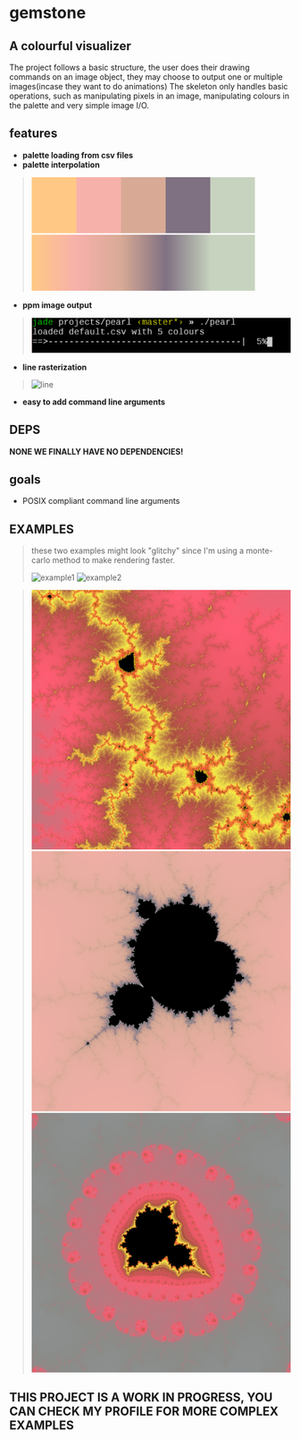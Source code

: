# gemstone
## A colourful visualizer 
The project follows a basic structure, the user does their drawing commands on an image object, they may choose to output one or multiple images(incase they want to do animations)
The skeleton only handles basic operations, such as manipulating pixels in an image, manipulating colours in the palette and very simple image I/O.

## features
- **palette loading from csv files**
- **palette interpolation**
> ![palette](assets/palette.png)
> ![interp](assets/interp.png)
- **ppm image output** 
> ![output](assets/output.png)
- **line rasterization**
> ![line](assets/line.png)
- **easy to add command line arguments**

## DEPS
**NONE WE FINALLY HAVE NO DEPENDENCIES!**

## goals
- POSIX compliant command line arguments

## EXAMPLES
> these two examples might look "glitchy" since I'm using a monte-carlo method to make rendering faster.
> 
> ![example1](assets/example1.gif)
> ![example2](assets/example2.gif)

> ![example3](assets/example3.png)
> ![example4](assets/example4.png)
> ![example5](assets/example5.png)

## THIS PROJECT IS A WORK IN PROGRESS, YOU CAN CHECK MY PROFILE FOR MORE COMPLEX EXAMPLES
